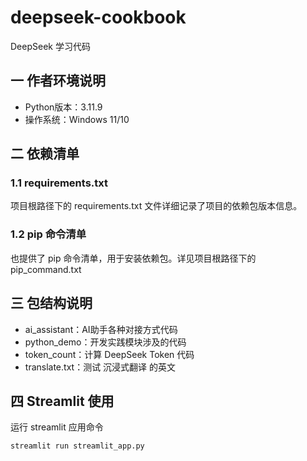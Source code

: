 # deepseek-cookbook
DeepSeek 学习代码

## 一 作者环境说明
- Python版本：3.11.9
- 操作系统：Windows 11/10

## 二 依赖清单
### 1.1 requirements.txt
项目根路径下的 requirements.txt 文件详细记录了项目的依赖包版本信息。
### 1.2 pip 命令清单
也提供了 pip 命令清单，用于安装依赖包。详见项目根路径下的 pip_command.txt

## 三 包结构说明
- ai_assistant：AI助手各种对接方式代码
- python_demo：开发实践模块涉及的代码
- token_count：计算 DeepSeek Token 代码
- translate.txt：测试 沉浸式翻译 的英文

## 四 Streamlit 使用
运行 streamlit 应用命令
```commandline
streamlit run streamlit_app.py
```